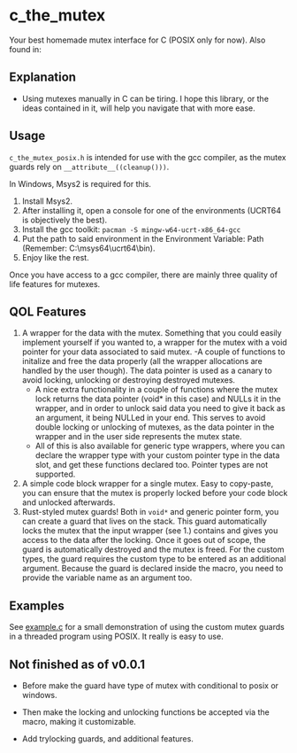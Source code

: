 # c_the_mutex

Your best homemade mutex interface for C (POSIX only for now). Also found in: 

## Explanation
- Using mutexes manually in C can be tiring. I hope this library, or the ideas contained in it, will help you navigate that with more ease.

## Usage
`c_the_mutex_posix.h` is intended for use with the gcc compiler, as the mutex guards rely on `__attribute__((cleanup()))`. 

In Windows, Msys2 is required for this.
1. Install Msys2.
2. After installing it, open a console for one of the environments (UCRT64 is objectively the best).
3. Install the gcc toolkit: ```pacman -S mingw-w64-ucrt-x86_64-gcc ```
4. Put the path to said environment in the Environment Variable: Path (Remember: C:\msys64\ucrt64\bin).
5. Enjoy like the rest. 
 
Once you have access to a gcc compiler, there are mainly three quality of life features for mutexes. 

## QOL Features
1. A wrapper for the data with the mutex. Something that you could easily implement yourself if you wanted to, a wrapper for the mutex with a void pointer for your data associated to said mutex. 
    -A couple of functions to initalize and free the data properly (all the wrapper allocations are handled by the user though). The data pointer is used as a canary to avoid locking, unlocking or destroying destroyed mutexes. 
    - A nice extra functionality in a couple of functions where the mutex lock returns the data pointer (void* in this case) and NULLs it in the wrapper, and in order to unlock said data you need to give it back as an argument, it being NULLed in your end. This serves to avoid double locking or unlocking of mutexes, as the data pointer in the wrapper and in the user side represents the mutex state. 
    - All of this is also available for generic type wrappers, where you can declare the wrapper type with your custom pointer type in the data slot, and get these functions declared too. Pointer types are not supported.
2. A simple code block wrapper for a single mutex. Easy to copy-paste, you can ensure that the mutex is properly locked before your code block and unlocked afterwards.
3. Rust-styled mutex guards! Both in `void*` and generic pointer form, you can create a guard that lives on the stack. This guard automatically locks the mutex that the input wrapper (see 1.) contains and gives you access to the data after the locking. Once it goes out of scope, the guard is automatically destroyed and the mutex is freed. For the custom types, the guard requires the custom type to be entered as an additional argument. Because the guard is declared inside the macro, you need to provide the variable name as an argument too.

## Examples

See [example.c](./example.c) for a small demonstration of using the custom mutex guards in a threaded program using POSIX. It really is easy to use.


## Not finished as of v0.0.1

- Before make the guard have type of mutex with conditional to posix or windows.

- Then make the locking and unlocking functions be accepted via the macro, making it customizable.

- Add trylocking guards, and additional features.